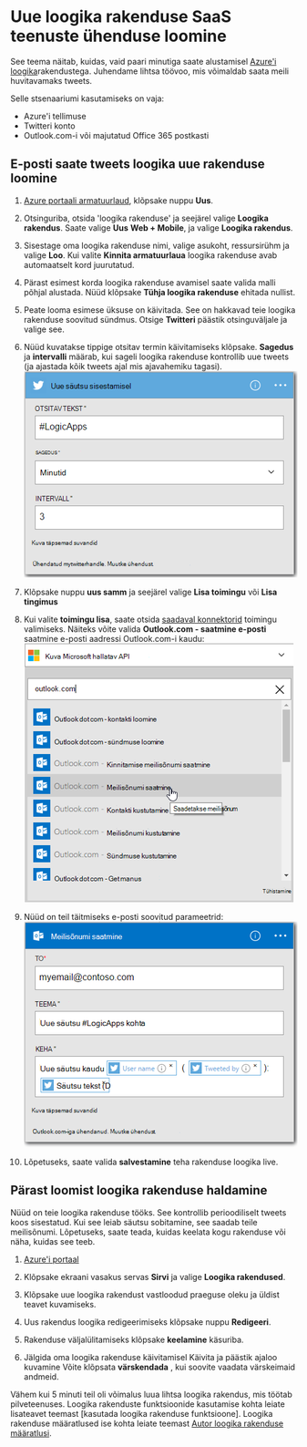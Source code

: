 <properties
    pageTitle="Loogika rakenduse loomine | Microsoft Azure'i"
    description="Saate teada, kuidas luua ühenduse SaaS teenuste loogika rakenduse"
    authors="jeffhollan"
    manager="dwrede"
    editor=""
    services="logic-apps"
    documentationCenter=""/>

<tags
    ms.service="logic-apps"
    ms.workload="na"
    ms.tgt_pltfrm="na"
    ms.devlang="na"
    ms.topic="get-started-article"
    ms.date="10/18/2016"
    ms.author="jehollan"/>

# <a name="create-a-new-logic-app-connecting-saas-services"></a>Uue loogika rakenduse SaaS teenuste ühenduse loomine

See teema näitab, kuidas, vaid paari minutiga saate alustamisel [Azure'i loogika](app-service-logic-what-are-logic-apps.md)rakendustega. Juhendame lihtsa töövoo, mis võimaldab saata meili huvitavamaks tweets.

Selle stsenaariumi kasutamiseks on vaja:

- Azure'i tellimuse
- Twitteri konto
- Outlook.com-i või majutatud Office 365 postkasti

## <a name="create-a-new-logic-app-to-email-you-tweets"></a>E-posti saate tweets loogika uue rakenduse loomine

1. [Azure portaali armatuurlaud](https://portal.azure.com), klõpsake nuppu **Uus**. 
2. Otsinguriba, otsida 'loogika rakenduse' ja seejärel valige **Loogika rakendus**. Saate valige **Uus** **Web + Mobile**, ja valige **Loogika rakendus**. 
3. Sisestage oma loogika rakenduse nimi, valige asukoht, ressursirühm ja valige **Loo**.  Kui valite **Kinnita armatuurlaua** loogika rakenduse avab automaatselt kord juurutatud.  
4. Pärast esimest korda loogika rakenduse avamisel saate valida malli põhjal alustada.  Nüüd klõpsake **Tühja loogika rakenduse** ehitada nullist. 
1. Peate looma esimese üksuse on käivitada.  See on hakkavad teie loogika rakenduse soovitud sündmus.  Otsige **Twitteri** päästik otsinguväljale ja valige see.
7. Nüüd kuvatakse tippige otsitav termin käivitamiseks klõpsake.  **Sagedus** ja **intervalli** määrab, kui sageli loogika rakenduse kontrollib uue tweets (ja ajastada kõik tweets ajal mis ajavahemiku tagasi).
    ![Twitteri otsing](./media/app-service-logic-create-a-logic-app/twittersearch.png)

5. Klõpsake nuppu **uus samm** ja seejärel valige **Lisa toimingu** või **Lisa tingimus**
6. Kui valite **toimingu lisa**, saate otsida [saadaval konnektorid](../connectors/apis-list.md) toimingu valimiseks. Näiteks võite valida **Outlook.com - saatmine e-posti** saatmine e-posti aadressi Outlook.com-i kaudu:  
    ![Toimingud](./media/app-service-logic-create-a-logic-app/actions.png)

7. Nüüd on teil täitmiseks e-posti soovitud parameetrid:  ![parameetrid](./media/app-service-logic-create-a-logic-app/parameters.png)

8. Lõpetuseks, saate valida **salvestamine** teha rakenduse loogika live.

## <a name="manage-your-logic-app-after-creation"></a>Pärast loomist loogika rakenduse haldamine

Nüüd on teie loogika rakenduse tööks. See kontrollib perioodiliselt tweets koos sisestatud. Kui see leiab säutsu sobitamine, see saadab teile meilisõnumi. Lõpetuseks, saate teada, kuidas keelata kogu rakenduse või näha, kuidas see teeb.

1. [Azure'i portaal](https://portal.azure.com)

1. Klõpsake ekraani vasakus servas **Sirvi** ja valige **Loogika rakendused**.

2. Klõpsake uue loogika rakendust vastloodud praeguse oleku ja üldist teavet kuvamiseks.

3. Uus rakendus loogika redigeerimiseks klõpsake nuppu **Redigeeri**.

5. Rakenduse väljalülitamiseks klõpsake **keelamine** käsuriba.

1. Jälgida oma loogika rakenduse käivitamisel Käivita ja päästik ajaloo kuvamine  Võite klõpsata **värskendada** , kui soovite vaadata värskeimaid andmeid.

Vähem kui 5 minuti teil oli võimalus luua lihtsa loogika rakendus, mis töötab pilveteenuses. Loogika rakenduste funktsioonide kasutamise kohta leiate lisateavet teemast [kasutada loogika rakenduse funktsioone]. Loogika rakenduse määratlused ise kohta leiate teemast [Autor loogika rakenduse määratlusi](app-service-logic-author-definitions.md).

<!-- Shared links -->
[Azure portal]: https://portal.azure.com
[Loogika appi funktsioonide kasutamine]: app-service-logic-create-a-logic-app.md

